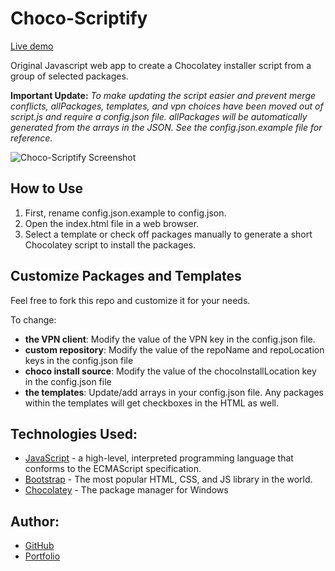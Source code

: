 # Choco-Scriptify

[Live demo](https://www.tylerjustyn.dev/app/choco-scriptify/)

Original Javascript web app to create a Chocolatey installer script from a group of selected packages.

**Important Update:** _To make updating the script easier and prevent merge conflicts, allPackages, templates, and vpn choices have been moved out of script.js and require a config.json file. allPackages will be automatically generated from the arrays in the JSON. See the config.json.example file for reference._

![Choco-Scriptify Screenshot](https://tylerjustyn.dev/img/chocoscriptify.png)

## How to Use

1. First, rename config.json.example to config.json.
2. Open the index.html file in a web browser.
3. Select a template or check off packages manually to generate a short Chocolatey script to install the packages.

## Customize Packages and Templates

Feel free to fork this repo and customize it for your needs.

To change:

- **the VPN client**: Modify the value of the VPN key in the config.json file.
- **custom repository**: Modify the value of the repoName and repoLocation keys in the config.json file
- **choco install source**: Modify the value of the chocoInstallLocation key in the config.json file
- **the templates**: Update/add arrays in your config.json file. Any packages within the templates will get checkboxes in the HTML as well.

## Technologies Used: 

- [JavaScript](https://developer.mozilla.org/en-US/docs/Web/JavaScript) - a high-level, interpreted programming language that conforms to the ECMAScript specification.
- [Bootstrap](https://getbootstrap.com) - The most popular HTML, CSS, and JS library in the world.
- [Chocolatey](https://chocolatey.org) - The package manager for Windows

## Author:

- [GitHub](https://github.com/gotylergo)
- [Portfolio](https://www.tylerjustyn.dev)
